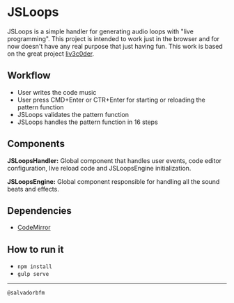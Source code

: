 # JSLoops
JSLoops is a simple handler for generating audio loops with "live programming". This project is intended to work just in the browser and for now doesn't have any real purpose that just having fun. This work is based on the great project [liv3c0der](https://github.com/halfbyte/liv3c0der/).

## Workflow
* User writes the code music
* User press CMD+Enter or CTR+Enter for starting or reloading the pattern function
* JSLoops validates the pattern function
* JSLoops handles the pattern function in 16 steps

## Components
**JSLoopsHandler:**
Global component that handles user events, code editor configuration, live reload code and JSLoopsEngine initialization.

**JSLoopsEngine:** Global component responsible for handling all the sound beats and effects.

## Dependencies
* [CodeMirror](https://github.com/codemirror/codemirror)
<!-- * [Tuna](https://github.com/Theodeus/tuna) -->

## How to run it
* `npm install`
* `gulp serve`
------------------------------
`@salvadorbfm`
